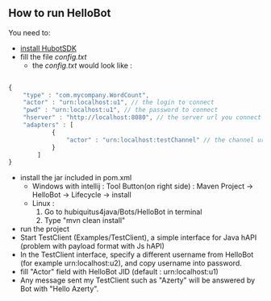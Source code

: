## How to run HelloBot

You need to:
 * [install HubotSDK](https://github.com/hubiquitus/hubiquitus4java/blob/master/doc/HubotSDK/installation_HubotSDK.md)
 * fill the file _config.txt_
    - the _config.txt_ would look like :
    
```js
      
{
	"type" : "com.mycompany.WordCount",
	"actor" : "urn:localhost:u1", // the login to connect
	"pwd" : "urn:localhost:u1", // the password to connect
	"hserver" : "http://localhost:8080", // the server url you connect to
	"adapters" : [
			{
  				"actor" : "urn:localhost:testChannel" // the channel urn you want to subscribe to
			}
		]
}
```

 * install the jar included in pom.xml
   - Windows with intellij :
	Tool Button(on right side) : Maven Project -> HelloBot -> Lifecycle -> install
   - Linux : 
  	 1. Go to hubiquitus4java/Bots/HelloBot in terminal
  	 2. Type "mvn clean install"
 * run the project
 * Start TestClient (Examples/TestClient), a simple interface for Java hAPI (problem with payload format with Js hAPI)
 * In the TestClient interface, specify a different username from HelloBot (for example urn:localhost:u2), and copy username into password. 
 * fill "Actor" field with HelloBot JID (default : urn:localhost:u1)
 * Any message sent my TestClient such as "Azerty" will be answered by Bot with "Hello Azerty".

